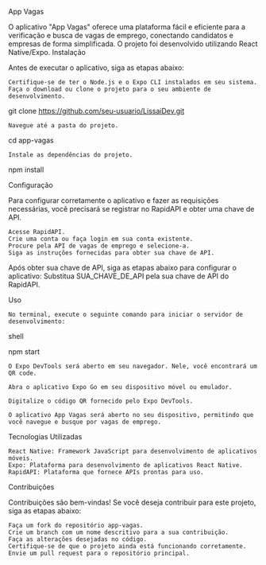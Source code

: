 App Vagas

O aplicativo "App Vagas" oferece uma plataforma fácil e eficiente para a verificação e busca de vagas de emprego, conectando candidatos e empresas de forma simplificada. O projeto foi desenvolvido utilizando React Native/Expo.
Instalação

Antes de executar o aplicativo, siga as etapas abaixo:

    Certifique-se de ter o Node.js e o Expo CLI instalados em seu sistema.
    Faça o download ou clone o projeto para o seu ambiente de desenvolvimento.

git clone https://github.com/seu-usuario/LissaiDev.git

    Navegue até a pasta do projeto.

cd app-vagas

    Instale as dependências do projeto.

npm install

Configuração

Para configurar corretamente o aplicativo e fazer as requisições necessárias, você precisará se registrar no RapidAPI e obter uma chave de API.

    Acesse RapidAPI.
    Crie uma conta ou faça login em sua conta existente.
    Procure pela API de vagas de emprego e selecione-a.
    Siga as instruções fornecidas para obter sua chave de API.

Após obter sua chave de API, siga as etapas abaixo para configurar o aplicativo:
    Substitua SUA_CHAVE_DE_API pela sua chave de API do RapidAPI.

Uso

    No terminal, execute o seguinte comando para iniciar o servidor de desenvolvimento:

shell

npm start

    O Expo DevTools será aberto em seu navegador. Nele, você encontrará um QR code.

    Abra o aplicativo Expo Go em seu dispositivo móvel ou emulador.

    Digitalize o código QR fornecido pelo Expo DevTools.

    O aplicativo App Vagas será aberto no seu dispositivo, permitindo que você navegue e busque por vagas de emprego.

Tecnologias Utilizadas

    React Native: Framework JavaScript para desenvolvimento de aplicativos móveis.
    Expo: Plataforma para desenvolvimento de aplicativos React Native.
    RapidAPI: Plataforma que fornece APIs prontas para uso.

Contribuições

Contribuições são bem-vindas! Se você deseja contribuir para este projeto, siga as etapas abaixo:

    Faça um fork do repositório app-vagas.
    Crie um branch com um nome descritivo para a sua contribuição.
    Faça as alterações desejadas no código.
    Certifique-se de que o projeto ainda está funcionando corretamente.
    Envie um pull request para o repositório principal.
